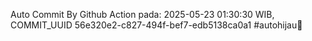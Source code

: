 Auto Commit By Github Action pada: 2025-05-23 01:30:30 WIB, COMMIT_UUID 56e320e2-c827-494f-bef7-edb5138ca0a1 #autohijau🗿
